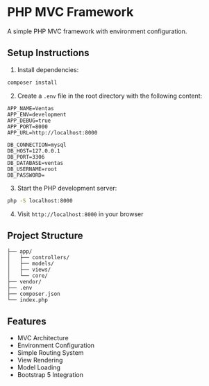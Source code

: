# PHP MVC Framework

A simple PHP MVC framework with environment configuration.

## Setup Instructions

1. Install dependencies:

```bash
composer install
```

2. Create a `.env` file in the root directory with the following content:

```
APP_NAME=Ventas
APP_ENV=development
APP_DEBUG=true
APP_PORT=8000
APP_URL=http://localhost:8000

DB_CONNECTION=mysql
DB_HOST=127.0.0.1
DB_PORT=3306
DB_DATABASE=ventas
DB_USERNAME=root
DB_PASSWORD=
```

3. Start the PHP development server:

```bash
php -S localhost:8000
```

4. Visit `http://localhost:8000` in your browser

## Project Structure

```
├── app/
│   ├── controllers/
│   ├── models/
│   ├── views/
│   └── core/
├── vendor/
├── .env
├── composer.json
└── index.php
```

## Features

- MVC Architecture
- Environment Configuration
- Simple Routing System
- View Rendering
- Model Loading
- Bootstrap 5 Integration
